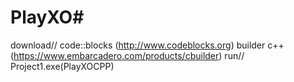 # PlayXO#

download// code::blocks (http://www.codeblocks.org) builder c++ (https://www.embarcadero.com/products/cbuilder) 
run// Project1.exe(PlayXOCPP)
